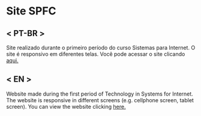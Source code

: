 # Site SPFC

## < PT-BR >

Site realizado durante o primeiro período do curso Sistemas para Internet.
O site é responsivo em diferentes telas.
Você pode acessar o site clicando [aqui.](https://viniciusfazolaro.github.io/siteSPFC/)

## < EN >

Website made during the first period of Technology in Systems for Internet.
The website is responsive in different screens (e.g. cellphone screen, tablet screen).
You can view the website clicking [here.](https://viniciusfazolaro.github.io/siteSPFC/)

